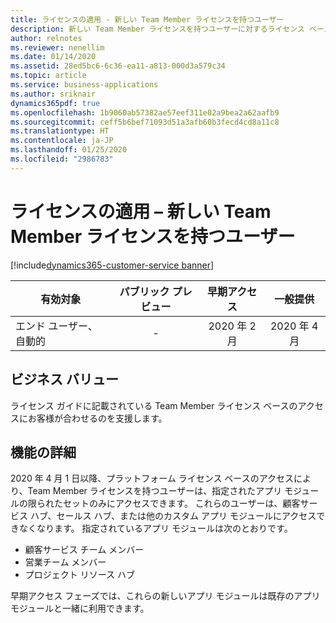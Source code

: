 ```yaml
---
title: ライセンスの適用 - 新しい Team Member ライセンスを持つユーザー
description: 新しい Team Member ライセンスを持つユーザーに対するライセンス ベースのアクセス。
author: relnotes
ms.reviewer: nenellim
ms.date: 01/14/2020
ms.assetid: 28ed5bc6-6c36-ea11-a813-000d3a579c34
ms.topic: article
ms.service: business-applications
ms.author: sriknair
dynamics365pdf: true
ms.openlocfilehash: 1b9060ab57382ae57eef311e02a9bea2a62aafb9
ms.sourcegitcommit: ceff5b6bef71093d51a3afb60b3fecd4cd8a11c8
ms.translationtype: HT
ms.contentlocale: ja-JP
ms.lasthandoff: 01/25/2020
ms.locfileid: "2986783"
---
```

# <a name="license-enforcement--users-with-new-team-member-licenses"></a>ライセンスの適用 – 新しい Team Member ライセンスを持つユーザー
[!include[dynamics365-customer-service banner](../includes/dynamics365-customer-service.md)]

| 有効対象    |  パブリック プレビュー | 早期アクセス | 一般提供 | 
| ---------- | :----------: |:----------: |:----------: |
|エンド ユーザー、自動的|-|2020 年 2 月| 2020 年 4 月|


## <a name="business-value"></a>ビジネス バリュー
<!-- bv start -->
ライセンス ガイドに記載されている Team Member ライセンス ベースのアクセスにお客様が合わせるのを支援します。
<!-- bv end -->



## <a name="feature-details"></a>機能の詳細
<!--feature detail start -->
2020 年 4 月 1 日以降、プラットフォーム ライセンス ベースのアクセスにより、Team Member ライセンスを持つユーザーは、指定されたアプリ モジュールの限られたセットのみにアクセスできます。 これらのユーザーは、顧客サービス ハブ、セールス ハブ、または他のカスタム アプリ モジュールにアクセスできなくなります。 指定されているアプリ モジュールは次のとおりです。

- 顧客サービス チーム メンバー
- 営業チーム メンバー
- プロジェクト リソース ハブ

早期アクセス フェーズでは、これらの新しいアプリ モジュールは既存のアプリモジュールと一緒に利用できます。
<!--feature detail end -->









